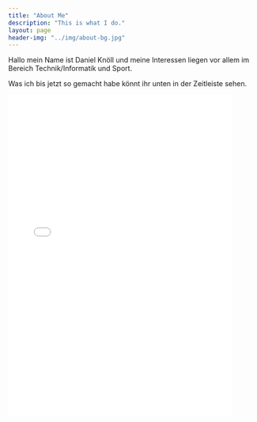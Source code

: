 ```yaml
---
title: "About Me"
description: "This is what I do."
layout: page
header-img: "../img/about-bg.jpg"
---
```


<p>Hallo mein Name ist Daniel Knöll und meine Interessen liegen vor allem im Bereich Technik/Informatik und Sport. </p> 
<p>Was ich bis jetzt so gemacht habe könnt ihr unten in der Zeitleiste sehen.</p>

<iframe src='//cdn.knightlab.com/libs/timeline/latest/embed/index.html?source=0AikQUO1MvdBodFVMdHVhSE1oaWY0N3JCVThjeW5FbGc&font=Bevan-PotanoSans&maptype=osm&lang=de&height=650' width='90%' height='650' frameborder='0'></iframe>

